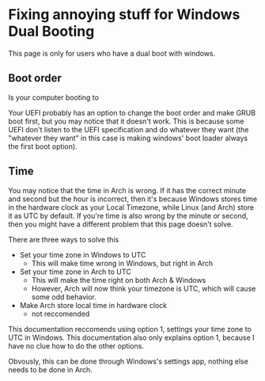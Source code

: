 # Fixing annoying stuff for Windows Dual Booting

This page is only for users who have a dual boot with windows.

## Boot order

Is your computer booting to 

Your UEFI probably has an option to change the boot order and make GRUB boot first, but you may notice that it doesn't work. This is because some UEFI don't listen to the UEFI specification and do whatever they want (the "whatever they want" in this case is making windows' boot loader always the first boot option).

## Time

You may notice that the time in Arch is wrong. If it has the correct minute and second but the hour is incorrect, then it's because Windows stores time in the hardware clock as your Local Timezone, while Linux (and Arch) store it as UTC by default. If you're time is also wrong by the minute or second, then you might have a different problem that this page doesn't solve.

There are three ways to solve this
 - Set your time zone in Windows to UTC
    - This will make time wrong in Windows, but right in Arch
 - Set your time zone in Arch to UTC
    - This will make the time right on both Arch & Windows
    - However, Arch will now think your timezone is UTC, which will cause some odd behavior.
 - Make Arch store local time in hardware clock
    - not reccomended

This documentation reccomends using option 1, settings your time zone to UTC in Windows. This documentation also only explains option 1, because I have no clue how to do the other options.

Obvously, this can be done through Windows's settings app, nothing else needs to be done in Arch.
